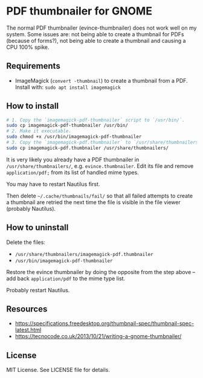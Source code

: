 # PDF thumbnailer for GNOME

The normal PDF thumbnailer (evince-thumbnailer) does not work well on my system. Some issues are: not being able to create a thumbnail for PDFs (because of forms?), not being able to create a thumbnail and causing a CPU 100% spike.


## Requirements

* ImageMagick (`convert -thumbnail`) to create a thumbnail from a PDF. Install with: `sudo apt install imagemagick`


## How to install

```bash
# 1. Copy the `imagemagick-pdf-thumbnailer` script to `/usr/bin/`.
sudo cp imagemagick-pdf-thumbnailer /usr/bin/
# 2. Make it executable.
sudo chmod +x /usr/bin/imagemagick-pdf-thumbnailer
# 3. Copy the `imagemagick-pdf.thumbnailer` to `/usr/share/thumbnailers/`.
sudo cp imagemagick-pdf.thumbnailer /usr/share/thumbnailers/
```

It is very likely you already have a PDF thumbnailer in `/usr/share/thumbnailers/`, e.g. `evince.thumbnailer`. Edit its file and remove `application/pdf;` from its list of handled mime types.

You may have to restart Nautilus first.

Then delete `~/.cache/thumbnails/fail/` so that all failed attempts to create a thumbnail are retried the next time the file is visible in the file viewer (probably Nautilus).


## How to uninstall

Delete the files:
* `/usr/share/thumbnailers/imagemagick-pdf.thumbnailer`
* `/usr/bin/imagemagick-pdf-thumbnailer`

Restore the evince thumbnailer by doing the opposite from the step above – add back `application/pdf` to the mime type list.

Probably restart Nautilus.


## Resources

* https://specifications.freedesktop.org/thumbnail-spec/thumbnail-spec-latest.html
* https://tecnocode.co.uk/2013/10/21/writing-a-gnome-thumbnailer/


## License

MIT License. See LICENSE file for details.

